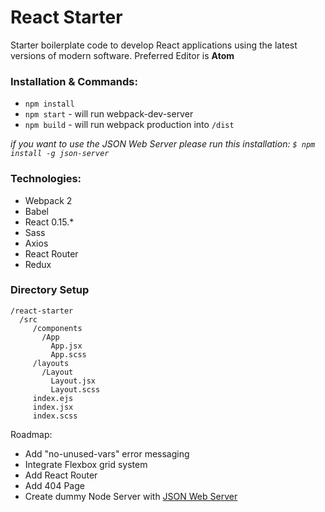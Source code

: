 # React Starter

Starter boilerplate code to develop React applications using the latest versions of modern software.
Preferred Editor is **Atom**

### Installation & Commands:

* `npm install`
* `npm start` - will run webpack-dev-server
* `npm build` - will run webpack production into `/dist`

*if you want to use the JSON Web Server please run this installation: `$ npm install -g json-server`*

### Technologies:

* Webpack 2
* Babel
* React 0.15.*
* Sass
* Axios
* React Router
* Redux


### Directory Setup

    /react-starter
      /src
         /components
           /App
             App.jsx
             App.scss
         /layouts
           /Layout
             Layout.jsx
             Layout.scss
         index.ejs
         index.jsx
         index.scss



Roadmap:

* Add "no-unused-vars" error messaging
* Integrate Flexbox grid system
* Add React Router
* Add 404 Page
* Create dummy Node Server with [JSON Web Server](https://github.com/typicode/json-server)

